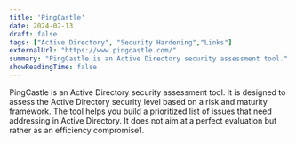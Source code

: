```yaml
---
title: 'PingCastle'
date: 2024-02-13
draft: false
tags: ["Active Directory", "Security Hardening","Links"]
externalUrl: "https://www.pingcastle.com/"
summary: "PingCastle is an Active Directory security assessment tool."
showReadingTime: false
---
```


PingCastle is an Active Directory security assessment tool. It is designed to assess the Active Directory security level based on a risk and maturity framework. The tool helps you build a prioritized list of issues that need addressing in Active Directory. It does not aim at a perfect evaluation but rather as an efficiency compromise1.

